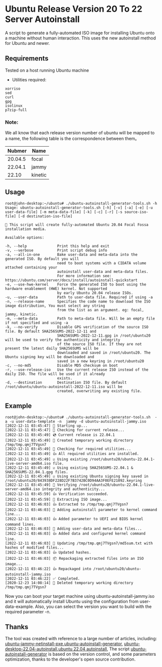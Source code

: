 # Ubuntu Release Version 20 To 22  Server Autoinstall

A script to generate a fully-automated ISO image for installing Ubuntu onto a machine without human interaction. This uses the new autoinstall method for Ubuntu and newer.

##  Requirements

Tested on a host running Ubuntu machine
- Utilities required:
 ```
xorriso
sed
curl
gpg
isolinux
p7zip-full
 ```

### Note: 
We all know that each release version number of ubuntu will be mapped to a name, the following table is the correspondence between them。

| Nubmer      | Name    |
|-------------|---------|
| 20.04.5     | focal   |
| 22.04.1     | jammy   |
| 22.10       | kinetic |


## Usage
```
root@john-desktop:~/ubuntu# ./ubuntu-autoinstall-generator-tools.sh -h
Usage: ubuntu-autoinstall-generator-tools.sh [-h] [-v] [-a] [-e] [-u user-data-file] [-m meta-data-file] [-k] [-c] [-r] [-s source-iso-file] [-d destination-iso-file]

💁 This script will create fully-automated Ubuntu 20.04 Focal Fossa installation media.

Available options:

-h, --help              Print this help and exit
-v, --verbose           Print script debug info
-a, --all-in-one        Bake user-data and meta-data into the generated ISO. By default you will
                        need to boot systems with a CIDATA volume attached containing your
                        autoinstall user-data and meta-data files.
                        For more information see: https://ubuntu.com/server/docs/install/autoinstall-quickstart
-e, --use-hwe-kernel    Force the generated ISO to boot using the hardware enablement (HWE) kernel. Not supported
                        by early Ubuntu 20.04 release ISOs.
-u, --user-data         Path to user-data file. Required if using -a
-n, --release-name      Specifies the code name to download the ISO image distribution, You must select any string 
                        from the list as an argument. eg: focal, jammy, kinetic.
-m, --meta-data         Path to meta-data file. Will be an empty file if not specified and using -a
-k, --no-verify         Disable GPG verification of the source ISO file. By default SHA256SUMS-2022-12-11 and
                        SHA256SUMS-2022-12-11.gpg in /root/ubuntu20 will be used to verify the authenticity and integrity
                        of the source ISO file. If they are not present the latest daily SHA256SUMS will be
                        downloaded and saved in /root/ubuntu20. The Ubuntu signing key will be downloaded and
                        saved in a new keyring in /root/ubuntu20
-c, --no-md5            Disable MD5 checksum on boot
-r, --use-release-iso   Use the current release ISO instead of the daily ISO. The file will be used if it already
                        exists.
-d, --destination       Destination ISO file. By default /root/ubuntu/ubuntu-autoinstall-2022-12-11.iso will be
                        created, overwriting any existing file.
```
## Example
```
root@john-desktop:~/ubuntu# ./ubuntu-autoinstall-generator-tools.sh  -a -u user-data-template -n  jammy -d ubuntu-autoinstall-jammy.iso
[2022-12-11 03:45:47] 👶 Starting up...
[2022-12-11 03:45:47] 🔎 Checking for current release...
[2022-12-11 03:45:49] 💿 Current release is 22.04.1
[2022-12-11 03:45:49] 📁 Created temporary working directory /tmp/tmp.qmj7TVgsn7
[2022-12-11 03:45:49] 🔎 Checking for required utilities...
[2022-12-11 03:45:49] 👍 All required utilities are installed.
[2022-12-11 03:45:49] ☑️ Using existing /root/ubuntu20/ubuntu-22.04.1-live-server-amd64.iso file.
[2022-12-11 03:45:49] ☑️ Using existing SHA256SUMS-22.04.1 & SHA256SUMS-22.04.1.gpg files.
[2022-12-11 03:45:49] ☑️ Using existing Ubuntu signing key saved in /root/ubuntu20/843938DF228D22F7B3742BC0D94AA3F0EFE21092.keyring
[2022-12-11 03:45:49] 🔐 Verifying /root/ubuntu20/ubuntu-22.04.1-live-server-amd64.iso integrity and authenticity...
[2022-12-11 03:45:59] 👍 Verification succeeded.
[2022-12-11 03:45:59] 🔧 Extracting ISO image...
[2022-12-11 03:46:03] 👍 Extracted to /tmp/tmp.qmj7TVgsn7
[2022-12-11 03:46:03] 🧩 Adding autoinstall parameter to kernel command line...
[2022-12-11 03:46:03] 👍 Added parameter to UEFI and BIOS kernel command lines.
[2022-12-11 03:46:03] 🧩 Adding user-data and meta-data files...
[2022-12-11 03:46:03] 👍 Added data and configured kernel command line.
[2022-12-11 03:46:03] 👷 Updating /tmp/tmp.qmj7TVgsn7/md5sum.txt with hashes of modified files...
[2022-12-11 03:46:03] 👍 Updated hashes.
[2022-12-11 03:46:03] 📦 Repackaging extracted files into an ISO image...
[2022-12-11 03:46:22] 👍 Repackaged into /root/ubuntu20/ubuntu-autoinstall-jammy.iso
[2022-12-11 03:46:22] ✅ Completed.
[2020-12-23 14:08:14] 🚽 Deleted temporary working directory /tmp/tmp.qmj7TVgsn7
```
Now you can boot your target machine using ubuntu-autoinstall-jammy.iso and it will automatically install Ubuntu using the configuration from user-data-example. Also, you can select the version you want to build with the required parameter -n.
## Thanks

The tool was created with reference to a large number of articles, including: [ubuntu-jammy-netinstall-pxe](https://www.molnar-peter.hu/en/ubuntu-jammy-netinstall-pxe.html),[ubuntu-autoinstall-generator](https://github.com/covertsh/ubuntu-autoinstall-generator), [ubuntu-desktop-22.04-autoinstall](https://github.com/michaeltandy/ubuntu-desktop-22.04-autoinstall),[ubuntu 22.04 autoinstall](https://www.pugetsystems.com/labs/hpc/ubuntu-22-04-server-autoinstall-iso/#:~:text=The%20Ubuntu%2022.04%20server%20ISO%20layout%20differs%20from,partitions%20for%20you%21%207z%20-y%20x%20jammy-live-server-amd64.iso%20-osource-files), The script [ubuntu-autoinstall-generator](https://github.com/covertsh/ubuntu-autoinstall-generator) is based on the version control, and some parameters optimization, thanks to the developer's open source contribution.
